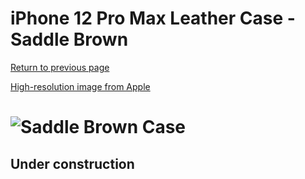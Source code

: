# iPhone 12 Pro Max Leather Case - Saddle Brown

[Return to previous page](/iphone_12)

[High-resolution image from Apple](https://store.storeimages.cdn-apple.com/8756/as-images.apple.com/is//MHKL3?wid=4500&hei=4500&fmt=png)

# ![Saddle Brown Case](/everyphone/MHKL3.png)

## Under construction
